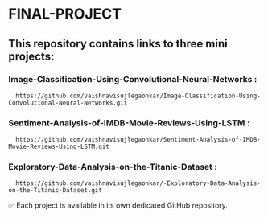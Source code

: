 # FINAL-PROJECT


## This repository contains links to three mini projects:

### Image-Classification-Using-Convolutional-Neural-Networks : 
      https://github.com/vaishnavisujlegaonkar/Image-Classification-Using-Convolutional-Neural-Networks.git

### Sentiment-Analysis-of-IMDB-Movie-Reviews-Using-LSTM : 
      https://github.com/vaishnavisujlegaonkar/Sentiment-Analysis-of-IMDB-Movie-Reviews-Using-LSTM.git

### Exploratory-Data-Analysis-on-the-Titanic-Dataset :
      https://github.com/vaishnavisujlegaonkar/-Exploratory-Data-Analysis-on-the-Titanic-Dataset.git


✅ Each project is available in its own dedicated GitHub repository. 
